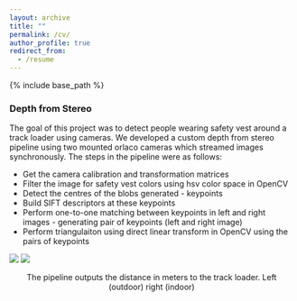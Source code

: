 ```yaml
---
layout: archive
title: ""
permalink: /cv/
author_profile: true
redirect_from:
  - /resume
---
```


{% include base_path %}

### Depth from Stereo
The goal of this project was to detect people wearing safety vest around a track loader using cameras. We developed a custom depth from stereo pipeline using two mounted orlaco cameras which streamed images synchronously. The steps in the pipeline were as follows:
- Get the camera calibration and transformation matrices
- Filter the image for safety vest colors using hsv color space in OpenCV
- Detect the centres of the blobs generated - keypoints
- Build SIFT descriptors at these keypoints
- Perform one-to-one matching between keypoints in left and right images - generating pair of keypoints (left and right image)
- Perform triangulaiton using direct linear transform in OpenCV using the pairs of keypoints

<p align="centre">
  <img src="http://m-a-c-e.github.io/website/files/orlaco2.gif"/>
  <img src="http://m-a-c-e.github.io/website/files/orlaco1.gif"/>
  <figcaption align="middle"> The pipeline outputs the distance in meters to the track loader. Left (outdoor) right (indoor) </figcaption>
</p>
